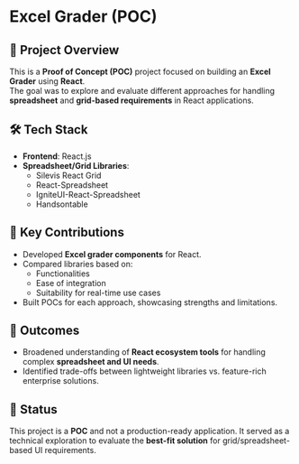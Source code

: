 # Excel Grader (POC)

## 📌 Project Overview
This is a **Proof of Concept (POC)** project focused on building an **Excel Grader** using **React**.  
The goal was to explore and evaluate different approaches for handling **spreadsheet** and **grid-based requirements** in React applications.

## 🛠️ Tech Stack
- **Frontend**: React.js  
- **Spreadsheet/Grid Libraries**:
  - Silevis React Grid  
  - React-Spreadsheet  
  - IgniteUI-React-Spreadsheet  
  - Handsontable  

## 🚀 Key Contributions
- Developed **Excel grader components** for React.  
- Compared libraries based on:
  - Functionalities  
  - Ease of integration  
  - Suitability for real-time use cases  
- Built POCs for each approach, showcasing strengths and limitations.  

## 📖 Outcomes
- Broadened understanding of **React ecosystem tools** for handling complex **spreadsheet and UI needs**.  
- Identified trade-offs between lightweight libraries vs. feature-rich enterprise solutions.  

## 🎯 Status
This project is a **POC** and not a production-ready application. It served as a technical exploration to evaluate the **best-fit solution** for grid/spreadsheet-based UI requirements.
